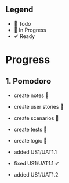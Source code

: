 ## Legend

- 📃 Todo
- 🚧 In Progress
- ✔ Ready

# Progress

## 1. Pomodoro
 - create notes 🚧
 - create user stories 🚧
 - create scenarios 🚧
 - create tests 📃
 - create logic 📃

 - added US1/UAT1.1
 - fixed US1/UAT1.1 ✔
 - added US1/UAT1.2